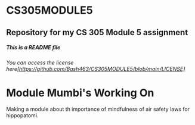 # CS305MODULE5
## Repository for my CS 305 Module 5 assignment
##### This is a README file 
###### You can access the license here[https://github.com/Bash463/CS305MODULE5/blob/main/LICENSE]

# Module Mumbi's Working On

Making a module about th importance of mindfulness of air safety laws for hippopatomi. 
